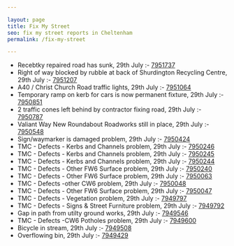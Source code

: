 ```yaml
---

layout: page
title: Fix My Street
seo: fix my street reports in Cheltenham
permalink: /fix-my-street

---
```


<!-- fix_marker starts -->

- Recebtky repaired road has sunk, 29th July :- [7951737](https://www.fixmystreet.com/report/7951737)
- Right of way blocked by rubble at back of Shurdington Recycling Centre, 29th July :- [7951207](https://www.fixmystreet.com/report/7951207)
- A40 / Christ Church Road traffic lights, 29th July :- [7951064](https://www.fixmystreet.com/report/7951064)
- Temporary ramp on kerb for cars is now permanent fixture, 29th July :- [7950851](https://www.fixmystreet.com/report/7950851)
- 2 traffic cones left behind by contractor fixing road, 29th July :- [7950787](https://www.fixmystreet.com/report/7950787)
- Valiant Way New Roundabout Roadworks still in place, 29th July :- [7950548](https://www.fixmystreet.com/report/7950548)
- Sign/waymarker is damaged problem, 29th July :- [7950424](https://www.fixmystreet.com/report/7950424)
- TMC - Defects - Kerbs and Channels problem, 29th July :- [7950246](https://www.fixmystreet.com/report/7950246)
- TMC - Defects - Kerbs and Channels problem, 29th July :- [7950245](https://www.fixmystreet.com/report/7950245)
- TMC - Defects - Kerbs and Channels problem, 29th July :- [7950244](https://www.fixmystreet.com/report/7950244)
- TMC - Defects - Other FW6  Surface problem, 29th July :- [7950240](https://www.fixmystreet.com/report/7950240)
- TMC - Defects - Other FW6  Surface problem, 29th July :- [7950063](https://www.fixmystreet.com/report/7950063)
- TMC - Defects -other CW6 problem, 29th July :- [7950048](https://www.fixmystreet.com/report/7950048)
- TMC - Defects - Other FW6  Surface problem, 29th July :- [7950047](https://www.fixmystreet.com/report/7950047)
- TMC - Defects - Vegetation problem, 29th July :- [7949797](https://www.fixmystreet.com/report/7949797)
- TMC - Defects - Signs & Street Furniture problem, 29th July :- [7949792](https://www.fixmystreet.com/report/7949792)
- Gap in path from utilty ground works, 29th July :- [7949546](https://www.fixmystreet.com/report/7949546)
- TMC - Defects -CW6 Potholes  problem, 29th July :- [7949600](https://www.fixmystreet.com/report/7949600)
- Bicycle in stream, 29th July :- [7949508](https://www.fixmystreet.com/report/7949508)
- Overflowing bin, 29th July :- [7949429](https://www.fixmystreet.com/report/7949429)

<!-- fix_marker ends -->